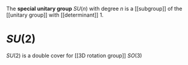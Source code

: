 The **special unitary group** $SU(n)$ with degree $n$ is a [[subgroup]] of the [[unitary group]] with [[determinant]] 1.

# $SU(2)$

$SU(2)$ is a double cover for [[3D rotation group]] $SO(3)$